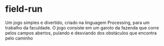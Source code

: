 <h1>field-run</h1>

Um jogo simples e divertido, criado na linguagem Processing, para um trabalho da faculdade. O jogo consiste em um garoto da fazenda que corre pelos campos abertos, pulando e desviando dos obstáculos que encontra pelo caminho